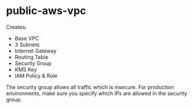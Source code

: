 # public-aws-vpc

Creates: 
- Base VPC 
- 3 Subnets
- Internet Gateway
- Routing Table
- Security Group
- KMS Key 
- IAM Policy & Role 


The security group allows all traffic which is insecure. For production environments, make sure you specify which IPs are allowed in the security group. 
